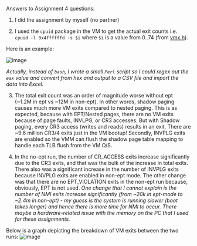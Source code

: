 Answers to Assignment 4 questions:

1. I did the assignment by myself (no partner)

2. I used the `cpuid` package in the VM to get the actual exit counts i.e. `cpuid -l 0x4ffffffd -s $i` where `$i` is a value from 0..74 (from [vmx.h](https://github.com/torvalds/linux/blob/152d32aa846835987966fd20ee1143b0e05036a0/arch/x86/include/uapi/asm/vmx.h#L95)).

Here is an example:

![image](https://user-images.githubusercontent.com/4393945/144972496-afa3ec29-ebe3-4f7f-9d6a-9feb5a93d6ff.png)

*Actually, instead of `bash`, I wrote a small `Perl` script so I could regex out the `eax` value and convert from hex and output to a CSV file and import the data into Excel.*

3. The total exit count was an order of magnitude worse without ept (~1.2M in ept vs ~12M in non-ept). In other words, shadow paging causes much more VM exits compared to nested paging. This is as expected, because with EPT/Nested pages, there are no VM exits because of page faults, INVLPG, or CR3 accesses. But with Shadow paging, every CR3 access (writes and reads) results in an exit. There are ~9.6 million CR3/4 exits just in the VM bootup! Secondly, INVPLG exits are enabled so the VMM can flush the shadow page table mapping to handle each TLB flush from the VM O/S.

4. In the no-ept run, the number of CR_ACCESS exits increase significantly due to the CR3 exits, and that was the bulk of the increase in total exits. There also was a significant increase in the number of INVPLG exits because INVPLG exits are enabled in non-ept mode. The other change was that there are no EPT_VIOLATION exits in the non-ept run because, obviously, EPT is not used. *One change that I cannot explain is the number of NMI exits increase significantly (from ~20k in ept-mode to ~2.4m in non-ept) - my guess is the system is running slower (boot takes longer) and hence there is more time for NMI to occur. There maybe a hardware-related issue with the memory on the PC that I used for these assignments.*

Below is a graph depicting the breakdown of VM exits between the two runs:
![image](https://user-images.githubusercontent.com/4393945/144970219-4eabdcea-8e97-4ea9-9a5c-6f9be6131998.png)
